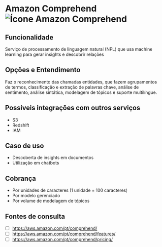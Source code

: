 # Amazon Comprehend![Ícone Amazon Comprehend](https://icon.icepanel.io/AWS/svg/Machine-Learning/Comprehend.svg)
 
## Funcionalidade  
Serviço de processamento de linguagem natural (NPL) que usa machine learning para gerar insights e descobrir relações


## Opções e Entendimento  
Faz o reconhecimento das chamadas entidades, que fazem agrupamentos de termos, classificação e extração de palavras chave, análise de sentimento, análise sintática, modelagem de tópicos e suporte multilíngue.


## Possíveis integrações com outros serviços  
-   S3
-   Redshift
-   IAM


## Caso de uso  
-   Descoberta de insights em documentos
-   Utilização em chatbots


## Cobrança  
-   Por unidades de caracteres (1 unidade = 100 caracteres)
-   Por modelo gerenciado
-   Por volume de modelagem de tópicos


## Fontes de consulta
- [ ] https://aws.amazon.com/pt/comprehend/
- [ ] https://aws.amazon.com/pt/comprehend/features/
- [ ] https://aws.amazon.com/pt/comprehend/pricing/